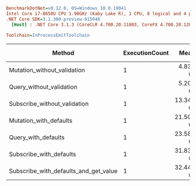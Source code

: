 ``` ini

BenchmarkDotNet=v0.12.0, OS=Windows 10.0.19041
Intel Core i7-8650U CPU 1.90GHz (Kaby Lake R), 1 CPU, 8 logical and 4 physical cores
.NET Core SDK=3.1.300-preview-015048
  [Host] : .NET Core 3.1.3 (CoreCLR 4.700.20.11803, CoreFX 4.700.20.12001), X64 RyuJIT

Toolchain=InProcessEmitToolchain  

```
|                                Method | ExecutionCount |      Mean |     Error |    StdDev |    Median | Ratio | RatioSD |  Gen 0 | Gen 1 | Gen 2 | Allocated |
|-------------------------------------- |--------------- |----------:|----------:|----------:|----------:|------:|--------:|-------:|------:|------:|----------:|
|           Mutation_without_validation |              1 |  4.836 us | 0.1774 us | 0.5119 us |  4.669 us |  0.93 |    0.12 | 0.8240 |     - |     - |   3.37 KB |
|              Query_without_validation |              1 |  5.206 us | 0.1385 us | 0.4018 us |  4.994 us |  1.00 |    0.00 | 0.9308 |     - |     - |   3.83 KB |
|          Subscribe_without_validation |              1 | 13.349 us | 0.3105 us | 0.9155 us | 13.252 us |  2.58 |    0.22 | 2.1057 |     - |     - |   8.58 KB |
|                Mutation_with_defaults |              1 | 21.504 us | 0.4605 us | 1.3359 us | 21.429 us |  4.15 |    0.41 | 4.9133 |     - |     - |  20.11 KB |
|                   Query_with_defaults |              1 | 23.582 us | 0.2700 us | 0.2525 us | 23.606 us |  4.08 |    0.16 | 5.0354 |     - |     - |  20.57 KB |
|               Subscribe_with_defaults |              1 | 31.834 us | 0.4917 us | 0.4359 us | 31.748 us |  5.51 |    0.25 | 6.3477 |     - |     - |  25.92 KB |
| Subscribe_with_defaults_and_get_value |              1 | 32.444 us | 0.3774 us | 0.3346 us | 32.455 us |  5.61 |    0.23 | 6.3477 |     - |     - |  25.92 KB |
